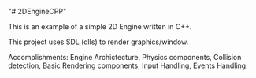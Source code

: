 "# 2DEngineCPP" 

This is an example of a simple 2D Engine written in C++. 

This project uses SDL (dlls) to render graphics/window.

Accomplishments: Engine Archictecture, Physics components, Collision detection, Basic Rendering components, Input Handling, Events Handling.
